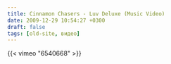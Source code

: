 ```yaml
---
title: Cinnamon Chasers - Luv Deluxe (Music Video)
date: 2009-12-29 10:54:27 +0300
draft: false
tags: [old-site, видео]
---
```

{{< vimeo "6540668" >}}
<!--more-->